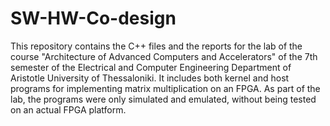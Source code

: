 # SW-HW-Co-design
This repository contains the C++ files and the reports for the lab of the course "Architecture of Advanced Computers and Accelerators" of the 7th semester of the Electrical and Computer Engineering Department of Aristotle University of Thessaloniki. It includes both kernel and host programs for implementing matrix multiplication on an FPGA. As part of the lab, the programs were only simulated and emulated, without being tested on an actual FPGA platform.
